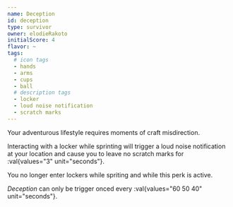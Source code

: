 ```yaml
---
name: Deception
id: deception
type: survivor
owner: elodieRakoto
initialScore: 4
flavor: ~
tags:
  # icon tags
  - hands
  - arms
  - cups
  - ball
  # description tags
  - locker
  - loud noise notification
  - scratch marks
---
```


Your adventurous lifestyle requires moments of craft misdirection.

Interacting with a locker while sprinting will trigger a loud noise notification at your location and cause you to leave no scratch marks for :val{values="3" unit="seconds"}.

You no longer enter lockers while spriting and while this perk is active.

_Deception_ can only be trigger onced every :val{values="60 50 40" unit="seconds"}.
